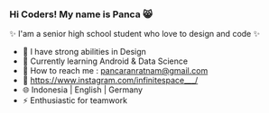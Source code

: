### Hi Coders! My name is Panca :smile_cat:

:sparkles: I'am a senior high school student who love to design and code :sparkles:

- 🔭 I have strong abilities in Design
- 🌱 Currently learning Android & Data Science
- :wave: How to reach me : pancaranratnam@gmail.com 
- :art: https://www.instagram.com/infinitespace___/
- :globe_with_meridians: Indonesia | English | Germany
- ⚡ Enthusiastic for teamwork

